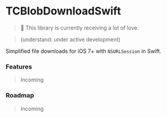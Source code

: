 # TCBlobDownloadSwift

> :heartbeat: This library is currently receiving a lot of love.

> (understand: under active development)

Simplified file downloads for iOS 7+ with `NSURLSession` in Swift.

### Features

> Incoming

### Roadmap

> Incoming
